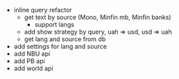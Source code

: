 * inline query refactor
    * get text by source (Mono, Minfin mb, Minfin banks)
        * support langs
    * add show strategy by query, uah => usd, usd => uah
    * get lang and source from db
* add settings for lang and source
* add NBU api
* add PB api
* add world api 